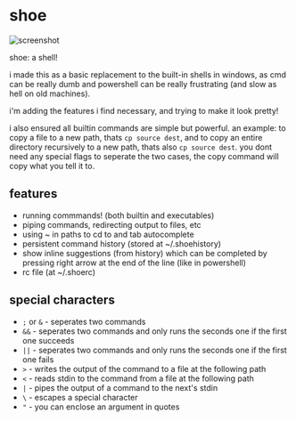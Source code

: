 # shoe

![screenshot](https://github.com/user-attachments/assets/119bd733-ddd0-443d-8736-fa88ca2f2fb5)

shoe: a shell!

i made this as a basic replacement to the built-in shells in windows, as cmd can be really dumb and powershell can be really frustrating (and slow as hell on old machines).

i'm adding the features i find necessary, and trying to make it look pretty!

i also ensured all builtin commands are simple but powerful. an example: to copy a file to a new path, thats `cp source dest`, and to copy an entire directory recursively to a new path, thats also `cp source dest`. you dont need any special flags to seperate the two cases, the copy command will copy what you tell it to.

## features

- running commmands! (both builtin and executables)
- piping commands, redirecting output to files, etc
- using ~ in paths to cd to and tab autocomplete
- persistent command history (stored at ~/.shoehistory)
- show inline suggestions (from history) which can be completed by pressing right arrow at the end of the line (like in powershell)
- rc file (at ~/.shoerc)

## special characters

- `;` or `&` - seperates two commands
- `&&` - seperates two commands and only runs the seconds one if the first one succeeds
- `||` - seperates two commands and only runs the seconds one if the first one fails
- `>` - writes the output of the command to a file at the following path
- `<` - reads stdin to the command from a file at the following path
- `|` - pipes the output of a command to the next's stdin
- `\` - escapes a special character
- `"` - you can enclose an argument in quotes
